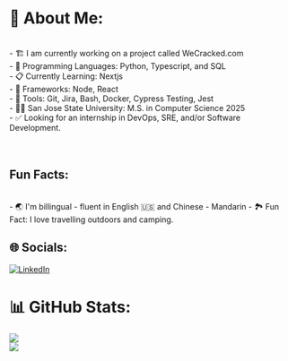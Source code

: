 # 💫 About Me:
<br>- 🏗️ I am currently working on a project called WeCracked.com
<br>- 🤠 Programming Languages: Python, Typescript, and SQL
<br>- 📋 Currently Learning: Nextjs <br>- 🔧 Frameworks: Node, React
<br>- 🔨 Tools: Git, Jira, Bash, Docker, Cypress Testing, Jest
<br>- 🧑‍🎓 San Jose State University: M.S. in Computer Science 2025
<br>- ✅ Looking for an internship in DevOps, SRE, and/or Software Development.<br><br><br>
## Fun Facts:
<br>- 🌏 I'm billingual - fluent in English :us: and Chinese - Mandarin - 🏞️ Fun Fact: I love travelling outdoors and camping.


## 🌐 Socials:
[![LinkedIn](https://img.shields.io/badge/LinkedIn-%230077B5.svg?logo=linkedin&logoColor=white)](https://linkedin.com/in/https://www.linkedin.com/in/jllewis11/) 


# 📊 GitHub Stats:
![](https://github-readme-stats.vercel.app/api?username=jllewis11&theme=dark&hide_border=false&include_all_commits=true&count_private=true)<br/>
![](https://github-readme-stats.vercel.app/api/top-langs/?username=jllewis11&theme=dark&hide_border=false&include_all_commits=false&count_private=true&layout=compact&langs_count=8&exclude_repo=Larks-Turk-Propp-Ant)
